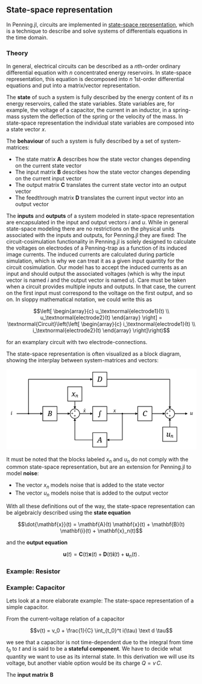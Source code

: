
## State-space representation
In Penning.jl, circuits are implemented in [state-space representation](https://en.wikipedia.org/wiki/State-space_representation), which is a technique to describe and solve systems of differentials equations in the time domain.

### Theory
In general, electrical circuits can be described as a $n$th-order ordinary differential equation with $n$ concentrated energy reservoirs. In state-space representation, this equation is decomposed into $n$ 1st-order differential equations and put into a matrix/vector representation.

The **state** of such a system is fully described by the energy content of its $n$ energy reservoirs, called the state variables. State variables are, for example, the voltage of a capacitor, the current in an inductor, in a spring-mass system the deflection of the spring or the velocity of the mass. In state-space representation the individual state variables are composed into a state vector $x$.

The **behaviour** of such a system is fully described by a set of system-matrices:
- The state matrix $\mathbf{A}$ describes how the state vector changes depending on the current state vector
- The input matrix $\mathbf{B}$ describes how the state vector changes depending on the current input vector
- The output matrix $\mathbf{C}$ translates the current state vector into an output vector
- The feedthrough matrix $\mathbf{D}$ translates the current input vector into an output vector

The **inputs** and **outputs** of a system modeled in state-space representation are encapsulated in the input and output vectors $i$ and $u$. While in general state-space modeling there are no restrictions on the physical units associated with the inputs and outputs, for Penning.jl they are fixed:
The circuit-cosimulation functionality in Penning.jl is solely designed to calculate the voltages on electrodes of a Penning-trap as a function of its induced image currents. The induced currents are calculated during particle simulation, which is why we can treat it as a given input quantity for the circuit cosimulation. Our model has to accept the induced currents as an input and should output the associated voltages (which is why the input vector is named $i$ and the output vector is named $u$). Care must be taken when a circuit provides multiple inputs and outputs. In that case, the current on the first input must correspond to the voltage on the first output, and so on.
In sloppy mathematical notation, we could write this as
```math
\left[ \begin{array}{c}
u_\textnormal{electrode1}(t) \\
u_\textnormal{electrode2}(t)
\end{array} \right]
 = \textnormal{Circuit}\left(\left[ \begin{array}{c}
i_\textnormal{electrode1}(t) \\
i_\textnormal{electrode2}(t)
\end{array} \right]\right)
```
for an examplary circuit with two electrode-connections.


The state-space representation is often visualized as a block diagram, showing the interplay between system-matrices and vectors:

![](state_space_diagram.svg)

It must be noted that the blocks labeled $x_n$ and $u_n$ do not comply with the common state-space representation, but are an extension for Penning.jl to model **noise**:
- The vector $x_n$ models noise that is added to the state vector
- The vector $u_n$ models noise that is added to the output vector

With all these definitions out of the way, the state-space representation can be algebraicly described using the **state equation**
```math
\dot{\mathbf{x}}(t) = \mathbf{A}(t) \mathbf{x}(t) + \mathbf{B}(t) \mathbf{i}(t) + \mathbf{x}_n(t)
```
and the **output equation**
```math
\mathbf{u}(t) = \mathbf{C}(t) \mathbf{x}(t) + \mathbf{D}(t) \mathbf{i}(t) + \mathbf{u}_n(t)\,.
```

### Example: Resistor



### Example: Capacitor

Lets look at a more elaborate example: The state-space representation of a simple capacitor.

From the current-voltage relation of a capacitor
```math
v(t) = v_0 + \frac{1}{C} \int_{t_0}^t i(\tau) \text d \tau
```
we see that a capacitor is not time-dependent due to the integral from time $t_0$ to $t$ and is said to be a **stateful component**. We have to decide what quantity we want to use as its internal state. In this derivation we will use its voltage, but another viable option would be its charge $Q = v\,C$.

The **input matrix** $\mathbf{B}$ 